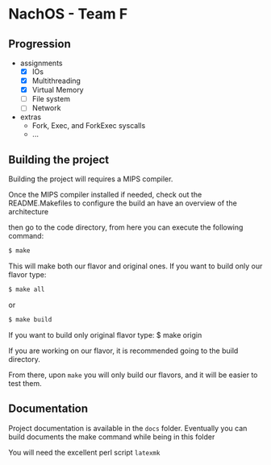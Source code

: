 NachOS - Team F
=================

Progression
-----------
- assignments
  - [x] IOs
  - [x] Multithreading
  - [x] Virtual Memory
  - [ ] File system
  - [ ] Network
- extras
  - Fork, Exec, and ForkExec syscalls
  - ...

Building the project
-----------------

Building the project will requires a MIPS compiler.

Once the MIPS compiler installed if needed, check out the README.Makefiles
to configure the build an have an overview of the architecture

then go to the code directory, from here you can execute the following command:
```bash
$ make
```

This will make both our flavor and original ones.
If you want to build only our flavor type:
```bash
$ make all
```
or
```bash
$ make build
```

If you want to build only original flavor type:
$ make origin

If you are working on our flavor, it is recommended going to the build directory.

From there, upon `make` you will only build our flavors, and it will be easier to
test them.

Documentation
-------------

Project documentation is available in the `docs` folder.
Eventually you can build documents the make command
while being in this folder

You will need the excellent perl script `latexmk`